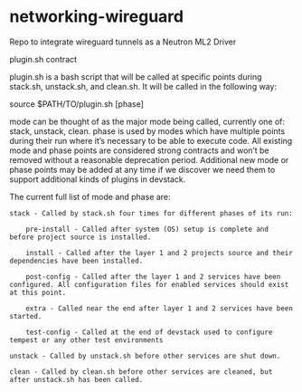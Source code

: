 # networking-wireguard
Repo to integrate wireguard tunnels as a Neutron ML2 Driver




plugin.sh contract

plugin.sh is a bash script that will be called at specific points during stack.sh, unstack.sh, and clean.sh. It will be called in the following way:

source $PATH/TO/plugin.sh <mode> [phase]

mode can be thought of as the major mode being called, currently one of: stack, unstack, clean. phase is used by modes which have multiple points during their run where it’s necessary to be able to execute code. All existing mode and phase points are considered strong contracts and won’t be removed without a reasonable deprecation period. Additional new mode or phase points may be added at any time if we discover we need them to support additional kinds of plugins in devstack.

The current full list of mode and phase are:

    stack - Called by stack.sh four times for different phases of its run:

        pre-install - Called after system (OS) setup is complete and before project source is installed.

        install - Called after the layer 1 and 2 projects source and their dependencies have been installed.

        post-config - Called after the layer 1 and 2 services have been configured. All configuration files for enabled services should exist at this point.

        extra - Called near the end after layer 1 and 2 services have been started.

        test-config - Called at the end of devstack used to configure tempest or any other test environments

    unstack - Called by unstack.sh before other services are shut down.

    clean - Called by clean.sh before other services are cleaned, but after unstack.sh has been called.

